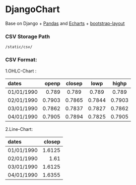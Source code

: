 # DjangoChart

Base on Django + [Pandas][1] and [Echarts][2] + [bootstrap-layout][3]



[1]: https://github.com/pandas-dev/pandas
[2]: https://github.com/ecomfe/echarts
[3]: https://github.com/themekit/bootstrap-layout

### CSV Storage Path
`/static/csv/`



### CSV Format:
1.OHLC-Chart :

| dates | openp | closep | lowp | highp |
| :------| ------: | :------: | :------:|:------:|
|01/01/1990|0.789|0.789|0.789|0.789|
|02/01/1990|0.7903|0.7865|0.7844|0.7903|
|03/01/1990|0.7862|0.7837|0.7827|0.7862|
|04/01/1990|0.7905|0.7894|0.7825|0.7905|


2.Line-Chart:

| dates | closep |
| :------| ------: | 
|01/01/1990|1.6125|
|02/01/1990|1.61|
|03/01/1990|1.6125|
|04/01/1990|1.6355|



